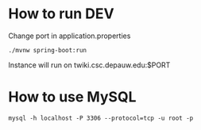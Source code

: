 # How to run DEV

Change port in application.properties
```
./mvnw spring-boot:run
```

Instance will run on twiki.csc.depauw.edu:$PORT

# How to use MySQL
```
mysql -h localhost -P 3306 --protocol=tcp -u root -p
```

